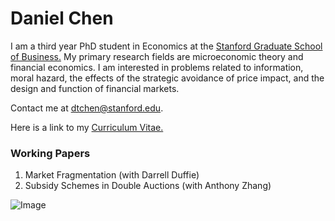 
# Daniel Chen
I am a third year PhD student in Economics at the [Stanford Graduate School of Business.](https://www.gsb.stanford.edu/programs/phd/academic-experience/students/daniel-chen) My primary research fields are microeconomic theory and financial economics. I am interested in problems related to information, moral hazard, the effects of the strategic avoidance of price impact, and the design and function of financial markets. 

Contact me at dtchen@stanford.edu. 

Here is a link to my [Curriculum Vitae.](https://dtc1995.github.io/redesigned-engine.github.io/Academic_CV_Feb_18.pdf)

### Working Papers

1. Market Fragmentation (with Darrell Duffie)
2. Subsidy Schemes in Double Auctions (with Anthony Zhang)

![Image](https://dtc1995.github.io/redesigned-engine.github.io/danielchenphd.png)

